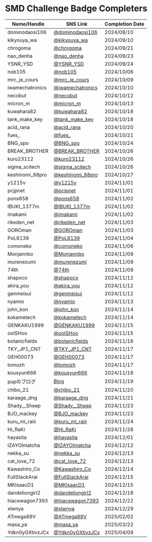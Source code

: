 # SMD Challenge Badge Completers

| Name/Handle            | SNS Link                                                                           | Completion Date |
|------------------------|------------------------------------------------------------------------------------|-----------------|
| dominodaosi106         | [@dominodaosi106](https://Twitter.com/dominodaosi106)                              | 2024/08/10      |
| kikyouya_wa            | [@kikyouya_wa](https://Twitter.com/kikyouya_wa/status/1833388959856267572)         | 2024/09/10      |
| chrogoma               | [@chrogoma](https://Twitter.com/chrogoma/status/1837483434882547880)               | 2024/09/21      |
| nao_denha              | [@nao_denha](https://Twitter.com/nao_denha/status/1838162947585278253)             | 2024/09/23      |
| YSNR_YSD               | [@YSNR_YSD](https://Twitter.com/YSNR_YSD/status/1838555337408012621)               | 2024/09/24      |
| nob105                 | [@nob105](https://Twitter.com/nob105/status/1842887974956204135)                   | 2024/10/06      |
| mrc_je_cours           | [@mrc_je_cours](https://Twitter.com/mrc_je_cours/status/1843982311962051063)       | 2024/10/09      |
| iwamechatronics        | [@iwamechatronics](https://Twitter.com/iwamechatronics/status/1844300497609691366) | 2024/10/10      |
| necobut                | [@necobut](https://Twitter.com/necobut/status/1844926992942235731)                 | 2024/10/12      |
| micron_m               | [@micron_m](https://Twitter.com/micron_m/status/1845320387997122735)               | 2024/10/13      |
| kuwahara82             | [@kuwahara82](https://Twitter.com/kuwahara82/status/1847188529841164394)           | 2024/10/18      |
| tank_make_key          | [@tank_make_key](https://Twitter.com/tank_make_key/status/1847229723002482716)     | 2024/10/18      |
| acid_rana              | [@acid_rana](https://Twitter.com/acid_rana/status/1847938870345863402)             | 2024/10/20      |
| fues_                  | [@fues_](https://Twitter.com/fues_/status/1848347757205234134)                     | 2024/10/21      |
| BNG_spo                | [@BNG_spo](https://Twitter.com/BNG_spo/status/1849254634566938833)                 | 2024/10/24      |
| BREAK_BROTHER          | [@BREAK_BROTHER](https://Twitter.com/BREAK_BROTHER/status/1850032147475902741)     | 2024/10/26      |
| kuro23112              | [@kuro23112](https://Twitter.com/kuro23112/status/1850061717923037547)             | 2024/10/26      |
| sigma_scitech          | [@sigma_scitech](https://Twitter.com/sigma_scitech/status/1850184716068307249)     | 2024/10/26      |
| keshinomi_88pro        | [@keshinomi_88pro](https://Twitter.com/keshinomi_88pro/status/1850464400664047688) | 2024/10/27      |
| y1215v                 | [@y1215v](https://Twitter.com/y1215v/status/1852266618510020769)                   | 2024/11/01      |
| pcjpnet                | [@pcjpnet](https://Twitter.com/pcjpnet/status/1852350987882922005)                 | 2024/11/01      |
| pons658                | [@pons658](https://Twitter.com/pons658/status/1852585444682424722)                 | 2024/11/02      |
| IBUKI_1377m            | [@IBUKI_1377m](https://Twitter.com/IBUKI_1377m/status/1852608130330304633)         | 2024/11/02      |
| imakami                | [@imakami](https://Twitter.com/imakami/status/1852722093596766684)                 | 2024/11/02      |
| rikeden_net            | [@rikeden_net](https://Twitter.com/rikeden_net/status/1852882288507576664)         | 2024/11/03      |
| GOROman                | [@GOROman](https://Twitter.com/GOROman/status/1852939111734383080)                 | 2024/11/03      |
| PoL8139                | [@PoL8139](https://Twitter.com/PoL8139/status/1853108131477512296)                 | 2024/11/04      |
| comoneko               | [@comoneko](https://Twitter.com/comoneko/status/1853834744972341593)               | 2024/11/06      |
| Monjannbo              | [@Monjannbo](https://Twitter.com/Monjannbo/status/1855169408181952913)             | 2024/11/09      |
| murenezumi             | [@murenezumi](https://Twitter.com/murenezumi/status/1855226739812962361)           | 2024/11/09      |
| 74th                   | [@74th](https://Twitter.com/74th/status/1855243325663851002)                       | 2024/11/09      |
| shapoco                | [@shapoco](https://Twitter.com/shapoco/status/1856270905250590761)                 | 2024/11/12      |
| akira_you              | [@akira_you](https://Twitter.com/akira_you/status/1856292540070408367)             | 2024/11/12      |
| genmeisui              | [@genmeisui](https://Twitter.com/genmeisui/status/1856294153010983244)             | 2024/11/12      |
| nyamio                 | [@nyamio](https://Twitter.com/nyamio/status/1856670912592117989)                   | 2024/11/13      |
| john_kon               | [@john_kon](https://Twitter.com/john_kon/status/1857045930924490906)               | 2024/11/14      |
| kokametech             | [@kokametech](https://Twitter.com/kokametech/status/1857060640159867286)           | 2024/11/14      |
| GENKAKU1999            | [@GENKAKU1999](https://Twitter.com/GENKAKU1999/status/1857099795418300504)         | 2024/11/15      |
| ooISHoo                | [@ooISHoo](https://Twitter.com/ooISHoo/status/1857401654267585012)                 | 2024/11/15      |
| botanicfields          | [@botanicfields](https://Twitter.com/botanicfields/status/1857689964810744313)     | 2024/11/16      |
| TKY_JP1_CNT            | [@TKY_JP1_CNT](https://Twitter.com/TKY_JP1_CNT/status/1857804335566172303)         | 2024/11/17      |
| GEH00073               | [@GEH00073](https://Twitter.com/GEH00073/status/1857921514789810634)               | 2024/11/17      |
| tomozh                 | [@tomozh](https://Twitter.com/tomozh/status/1858145340794532332)                   | 2024/11/17      |
| kousyun666             | [@kousyun666](https://Twitter.com/kousyun666/status/1858392428929249529)           | 2024/11/18      |
| pupのブログ            | [Blog](https://pup.doorblog.jp/archives/58803044.html)                             | 2024/11/19      |
| chibo_21               | [@chibo_21](https://Twitter.com/chibo_21/status/1858904388900974595)               | 2024/11/20      |
| karaage_dng            | [@karaage_dng](https://Twitter.com/karaage_dng/status/1859589274892673411)         | 2024/11/21      |
| Shady__Sheep           | [@Shady__Sheep](https://Twitter.com/Shady__Sheep/status/1860037922705334503)       | 2024/11/23      |
| BJO_mackey             | [@BJO_mackey](https://Twitter.com/BJO_mackey/status/1860312316400795711)           | 2024/11/23      |
| kuru_mi_raiii          | [@kuru_mi_raiii](https://Twitter.com/kuru_mi_raiii/status/1860686268516204945)     | 2024/11/24      |
| Hi_RaKi                | [@Hi_RaKi](https://Twitter.com/Hi_RaKi/status/1862071314225459451)                 | 2024/11/28      |
| hayasita               | [@hayasita](https://Twitter.com/hayasita/status/1862879508799660376)               | 2024/12/01      |
| IZAYOImatcha           | [@IZAYOImatcha](https://Twitter.com/IZAYOImatcha/status/1867196032951673297)       | 2024/12/12      |
| nekka_su               | [@nekka_su](https://Twitter.com/nekka_su/status/1867486559047725533)               | 2024/12/13      |
| cat_love_72            | [@cat_love_72](https://Twitter.com/cat_love_72/status/1867543416705581559)         | 2024/12/13      |
| Kawashiro_Co           | [@Kawashiro_Co](https://Twitter.com/Kawashiro_Co/status/1867858733323505836)       | 2024/12/14      |
| FullStackArai          | [@FullStackArai](https://Twitter.com/FullStackArai/status/1867966575057539360)     | 2024/12/15      |
| MKIsaacD1              | [@MKIsaacD1](https://Twitter.com/MKIsaacD1/status/1868244984132227207)             | 2024/12/15      |
| dandeliongirl2         | [@dandeliongirl2](https://Twitter.com/dandeliongirl2/status/1869325003621310617)   | 2024/12/18      |
| hiacewagon7393         | [@hiacewagon7393](https://Twitter.com/hiacewagon7393/status/1870710756087673058)   | 2024/12/22      |
| xlwnya                 | [@xlwnya](https://Twitter.com/xlwnya/status/1872926099497467932)                   | 2024/12/29      |
| ATmega88V              | [@ATmega88V](https://Twitter.com/ATmega88V/status/1885908128304406543)             | 2025/02/02      |
| masa_ya                | [@masa_ya](https://Twitter.com/masa_ya/status/1903115760899424556)                 | 2025/03/22      |
| Ydkn0yGXtivzJCx        | [@Ydkn0yGXtivzJCx](https://Twitter.com/Ydkn0yGXtivzJCx/status/1909885373351956519) | 2025/04/09      |

